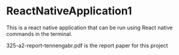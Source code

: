 # ReactNativeApplication1

This is a react native application that can be run using React native commands in the terminal.

325-a2-report-tennengabr.pdf is the report paper for  this project
